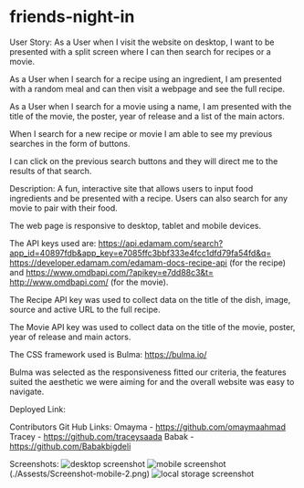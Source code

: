 # friends-night-in
User Story:
As a User when I visit the website on desktop, I want to be presented with a split screen where I can then search for recipes or a movie.

As a User when I search for a recipe using an ingredient, I am presented with a random meal and can then visit a webpage and see the full recipe.

As a User when I search for a movie using a name, I am presented with the title of the movie, the poster, year of release and a list of the main actors. 

When I search for a new recipe or movie I am able to see my previous searches in the form of buttons.

I can click on the previous search buttons and they will direct me to the results of that search.


Description:
A fun, interactive site that allows users to input food ingredients and be presented with a recipe. Users can also search for any movie to pair with their food.

The web page is responsive to desktop, tablet and mobile devices. 

The API keys used are: https://api.edamam.com/search?app_id=40897fdb&app_key=e7085ffc3bbf333e4fcc1dfd79fa54fd&q= https://developer.edamam.com/edamam-docs-recipe-api (for the recipe) and https://www.omdbapi.com/?apikey=e7dd88c3&t= http://www.omdbapi.com/ (for the movie). 

The Recipe API key was used to collect data on the title of the dish, image, source and active URL to the full recipe. 

The Movie API key was used to collect data on the title of the movie, poster, year of release and main actors.

The CSS framework used is Bulma: https://bulma.io/ 

Bulma was selected as the responsiveness fitted our criteria, the features suited the aesthetic we were aiming for and the overall website was easy to navigate. 

Deployed Link:

Contributors Git Hub Links:
Omayma - https://github.com/omaymaahmad 
Tracey - https://github.com/traceysaada
Babak - https://github.com/Babakbigdeli 

Screenshots:
![desktop screenshot](./Assests/Screenshot-1.png)
![mobile screenshot](./Assests/Screenshot-mobile-1.png)(./Assests/Screenshot-mobile-2.png)
![local storage screenshot](./Assests/local-storage.png)